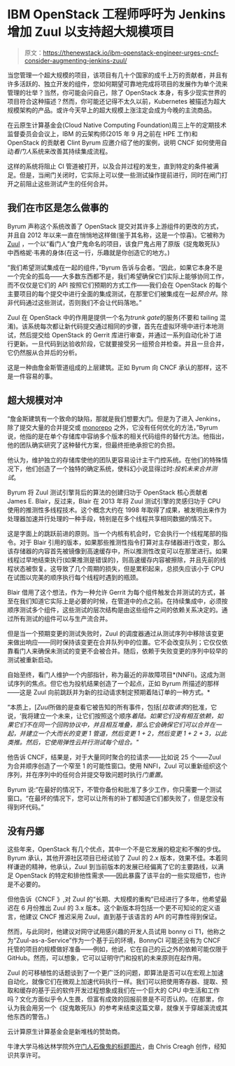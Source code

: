 # IBM OpenStack 工程师呼吁为 Jenkins 增加 Zuul 以支持超大规模项目

> 原文：<https://thenewstack.io/ibm-openstack-engineer-urges-cncf-consider-augmenting-jenkins-zuul/>

当您管理一个超大规模的项目，该项目有几十个国家的成千上万的贡献者，并且有许多活跃的、独立开发的组件，您如何期望可靠地完成将项目的发展作为单个流来管理的壮举？当然，你可能会问自己，除了 OpenStack 本身，有多少现实世界的项目符合这种描述？然而，你可能还记得不太久以前，Kubernetes 被描述为超大规模架构的产品。或许今天早上的超大规模上涨注定会成为今晚的主流商品。

在云原生计算基金会(Cloud Native Computing Foundation)周三上午的定期技术监督委员会会议上，IBM 的云架构师(2015 年 9 月之前在 HPE 工作)和 OpenStack 的贡献者 Clint Byrum 应邀介绍了他的案例，说明 CNCF 如何使用自动*看门人*系统来改善其持续集成流程。

这样的系统将阻止 CI 管道被打开，以及合并过程的发生，直到特定的条件被满足。但是，当闸门关闭时，它实际上可以使一些测试操作提前进行，同时在闸门打开之前阻止这些测试产生的任何合并。

## 我们在市区是怎么做事的

Byrum 声称这个系统改善了 OpenStack 提交对其许多上游组件的更改的方式，并且自 2012 年以来一直在悄悄地这样做(鉴于其名称，这是一个惊喜)。它被称为 [Zuul](https://github.com/Netflix/zuul) ，一个以“看门人”食尸鬼命名的项目，该食尸鬼占用了原版《捉鬼敢死队》中西格妮·韦弗的身体(在这一行，乐趣就是你创造它的地方。)

“我们希望测试集成在一起的组件，”Byrum 告诉与会者。“因此，如果它本身不是一个完全的孤岛——大多数东西都不是，我们希望确保它们实际上能够协同工作，而不仅仅是它们的 API 按照它们预期的方式工作——我们会在 OpenStack 的每个主要项目的每个提交中进行全面的集成测试，在那里它们被集成在一起*预合并*。除非代码通过这些测试，否则我们不会让代码落地。”

Zuul 在 OpenStack 中的作用是提供一个名为*trunk gate*的服务(不要和 tailing 混淆)。该系统每次都让新代码提交通过相同的步骤，首先在虚拟环境中进行本地测试，然后提交给 OpenStack 的 Gerrit 库进行审查，并通过一系列自动化补丁进行更新。一旦代码到达验收阶段，它就要接受另一组预合并检查。并且一旦合并，它仍然服从合并后的分析。

这是一种由詹金斯管道组成的上层建筑。正如 Byrum 向 CNCF 承认的那样，这不是一件容易的事。

## 超大规模对冲

“詹金斯建筑有一个致命的缺陷，那就是我们想要大门。但是为了进入 Jenkins，除了提交大量的合并提交或 [monorepo](https://medium.com/@bebraw/the-case-for-monorepos-907c1361708a#.rir3h6xvz) 之外，它没有任何优化的方法，”Byrum 说，他指的是在单个存储库中容纳多个版本的相关代码组件的替代方法。他指出，他的团队确实研究了这种替代方案，但最终拒绝承担它的负担。

他认为，维护独立的存储库使他的团队更容易设计主干门控系统。在他们的特殊情况下，他们创造了一个独特的确定系统，使科幻小说显得过时:*投机未来合并测试*。

Byrum 将 Zuul 测试引擎背后的算法的创建归功于 OpenStack 核心贡献者 James E. Blair，反过来，Blair 在 2013 年将 Zuul 测试引擎的灵感归功于 CPU 使用的推测性多线程技术。这个概念大约在 1998 年取得了成果，被发明出来作为处理器加速并行处理的一种手段，特别是在多个线程共享相同数据的情况下。

这是字面上的跳跃前进的原则。当一个内核有机会时，它会执行一个线程尾部的指令。对于 Blair 引用的版本，如果那些推测性指令打算对主存储器进行改变，那么该存储器的内容首先被镜像到高速缓存中，所以推测性改变可以在那里进行。如果线程过早地结束执行(如果推测是错误的)，则高速缓存内容被擦除，并且先前的线程状态被恢复。这导致了几个周期的损失，但是累积起来，总损失应该小于 CPU 在试图以完美的顺序执行每个线程时遇到的瓶颈。

Blair 借用了这个想法，作为一种允许 Gerrit 为每个组件触发合并测试的方式，甚至在我们知道它实际上是必要的时候，在管道中的点之前。在持续集成中，必须按顺序测试多个组件，这些测试的层次结构是由这些组件之间的依赖关系决定的。通过所有测试的组件可以与生产流合并。

但是当一个预期变更的测试失败时，Zuul 的调度器通过从测试序列中移除该变更来做出响应——同时保持该变更在合并队列中的位置。它不会改变队列；它仅仅依靠看门人来确保未测试的变更不会被合并。随后，依赖于失败变更的序列中较早的测试被重新启动。

自始至终，看门人维护一个内部指针，称为最近的非故障项目*(NNFI)。这成为测试序列的焦点。但它也为投机结果创造了一个起点，正如 Byrum 所描述的那样——这是 Zuul 向前跳跃并为新的拉动请求制定预期着陆订单的一种方式。*

“本质上，[*Zuul*所做的是查看它被告知的所有事件，包括[*拉取请求*的批准，它说，‘我将建立一个未来，让它们按照这个顺序*着陆。如果它们没有相互依赖，如果它们不在同一个回购协议中，并且相互堆叠，那么它会确保它们可以合并在一起，并建立一个大而长的变更 1 管道，然后变更 1 + 2，然后变更 1 + 2 + 3，以此类推。然后，它使用弹性云并行测试每个组合。"*

他告诉 CNCF，结果是，对于大量同时聚合的拉请求——比如说 25 个——Zuul 为合并顺序创造了一个窄至 1 的可能性窗口。使用 NNFI，Zuul 可以重新组织这个序列，并在序列中的任何合并提交导致问题时执行*门重置*。

Byrum 说:“在最好的情况下，不管你备份和批准了多少工作，你只需要一个测试窗口。“在最坏的情况下，您可以让所有的补丁都知道它们都失败了，但是您没有得到坏代码。”

## 没有丹娜

这些年来，OpenStack 有几个优点，其中一个不是它发展的稳定和不懈的步伐。Byrum 承认，其他开源社区项目已经试验了 Zuul 的 2.x 版本，效果不佳。本着同样谦逊的精神，他承认，Zuul 到当前版本的发展已经偏离了它的主要路线，以满足 OpenStack 的特定和排他性需求——因此暴露了该平台的一些实现细节，也许是不必要的。

但他告诉《CNCF 》,对 Zuul 的“长期、大规模的重构”已经进行了多年，他希望最迟在 6 月份推出 Zuul 的 3.x 版本。这个新版本将包括一个更不可知论的定义语言，他建议 CNCF 推迟采用 Zuul，直到基于该语言的 API 的可靠性得到保证。

然而，与此同时，他建议对网守试用感兴趣的开发人员试用 bonny ci T1，他称之为“Zuul-as-a-Service”作为一个基于云的环境，BonnyCI 可能还没有为 CNCF 托管的项目的规模做好准备——例如，他说，它在自己的云之外的依赖可能仅限于 GitHub。然而，可以想象，它可以证明守门和投机的未来原则在起作用。

Zuul 的可移植性的话题谈到了一个更广泛的问题，即算法是否可以在宏观上加速自动化，就像它们在微观上加速代码执行一样。我们可以把使用寄存器、提取、预取和缓存的基于云的软件开发过程想象成我们在一个巨大的 CPU 中生活和工作吗？文化方面似乎令人生畏，但富有成效的回报前景是不可否认的。(在那里，你认为我会用另一个《捉鬼敢死队》的参考来结束这篇文章，就像关于穿越溪流或其他东西的警告。)

云计算原生计算基金会是新堆栈的赞助商。

牛津大学马格达林学院外[守门人石像鬼的标题图片](https://commons.wikimedia.org/wiki/File:Gargoyle_11.JPG)，由 Chris Creagh 创作，经知识共享许可。

<svg xmlns:xlink="http://www.w3.org/1999/xlink" viewBox="0 0 68 31" version="1.1"><title>Group</title> <desc>Created with Sketch.</desc></svg>